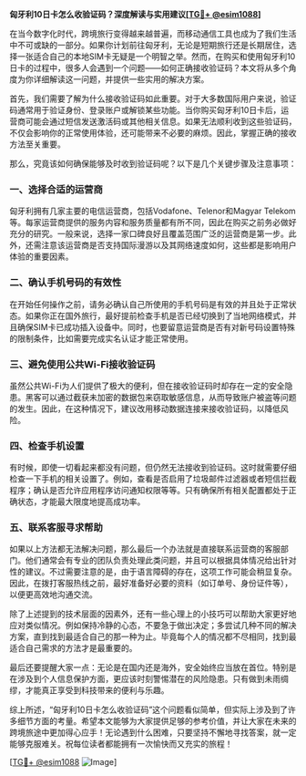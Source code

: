 **匈牙利10日卡怎么收验证码？深度解读与实用建议[[TG💪+ @esim1088](https://t.me/s/esim1088)]**

在当今数字化时代，跨境旅行变得越来越普遍，而移动通信工具也成为了我们生活中不可或缺的一部分。如果你计划前往匈牙利，无论是短期旅行还是长期居住，选择一张适合自己的本地SIM卡无疑是一个明智之举。然而，在购买和使用匈牙利10日卡的过程中，很多人会遇到一个问题——如何正确接收验证码？本文将从多个角度为你详细解读这一问题，并提供一些实用的解决方案。

首先，我们需要了解为什么接收验证码如此重要。对于大多数国际用户来说，验证码通常用于验证身份、登录账户或解锁某些功能。当你购买匈牙利10日卡后，运营商可能会通过短信发送激活码或其他相关信息。如果无法顺利收到这些验证码，不仅会影响你的正常使用体验，还可能带来不必要的麻烦。因此，掌握正确的接收方法至关重要。

那么，究竟该如何确保能够及时收到验证码呢？以下是几个关键步骤及注意事项：

### 一、选择合适的运营商

匈牙利拥有几家主要的电信运营商，包括Vodafone、Telenor和Magyar Telekom等。每家运营商提供的服务内容和服务质量都有所不同，因此在购买之前务必做好充分的研究。一般来说，选择一家口碑良好且覆盖范围广泛的运营商是第一步。此外，还需注意该运营商是否支持国际漫游以及其网络速度如何，这些都是影响用户体验的重要因素。

### 二、确认手机号码的有效性

在开始任何操作之前，请务必确认自己所使用的手机号码是有效的并且处于正常状态。如果你正在国外旅行，最好提前检查手机是否已经切换到了当地网络模式，并且确保SIM卡已成功插入设备中。同时，也要留意运营商是否有对新号码设置特殊的限制条件，比如需要完成实名认证才能正常使用。

### 三、避免使用公共Wi-Fi接收验证码

虽然公共Wi-Fi为人们提供了极大的便利，但在接收验证码时却存在一定的安全隐患。黑客可以通过截获未加密的数据包来窃取敏感信息，从而导致账户被盗等问题的发生。因此，在这种情况下，建议改用移动数据连接来接收验证码，以降低风险。

### 四、检查手机设置

有时候，即使一切看起来都没有问题，但仍然无法接收到验证码。这时就需要仔细检查一下手机的相关设置了。例如，查看是否启用了垃圾邮件过滤器或者短信拦截程序；确认是否允许应用程序访问通知权限等等。只有确保所有相关配置都处于正确状态，才能最大限度地提高成功率。

### 五、联系客服寻求帮助

如果以上方法都无法解决问题，那么最后一个办法就是直接联系运营商的客服部门。他们通常会有专业的团队负责处理此类问题，并且可以根据具体情况给出针对性的建议。不过需要注意的是，由于语言障碍的存在，这项工作可能会稍显复杂。因此，在拨打客服热线之前，最好准备好必要的资料（如订单号、身份证件等），以便更高效地沟通交流。

除了上述提到的技术层面的因素外，还有一些心理上的小技巧可以帮助大家更好地应对类似情况。例如保持冷静的心态，不要急于做出决定；多尝试几种不同的解决方案，直到找到最适合自己的那一种为止。毕竟每个人的情况都不尽相同，找到最适合自己需求的方法才是最重要的。

最后还要提醒大家一点：无论是在国内还是海外，安全始终应当放在首位。特别是在涉及到个人信息保护方面，更应该时刻警惕潜在的风险隐患。只有做到未雨绸缪，才能真正享受到科技带来的便利与乐趣。

综上所述，“匈牙利10日卡怎么收验证码”这个问题看似简单，但实际上涉及到了许多细节方面的考量。希望本文能够为大家提供足够的参考价值，并让大家在未来的跨境旅途中更加得心应手！无论遇到什么困难，只要坚持不懈地寻找答案，就一定能够克服难关。祝每位读者都能拥有一次愉快而又充实的旅程！

[[TG💪+ @esim1088](https://t.me/s/esim1088) ![Image](https://i.postimg.cc/4NQfJmqS/Snipaste-2025-05-13-00-14-12.png)]